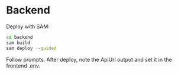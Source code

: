 # Backend

Deploy with SAM:

```bash
cd backend
sam build
sam deploy --guided
```

Follow prompts. After deploy, note the ApiUrl output and set it in the frontend .env.
